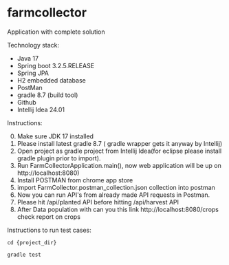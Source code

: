 # farmcollector

Application with complete solution

Technology stack:

- Java 17
- Spring boot 3.2.5.RELEASE
- Spring JPA
- H2 embedded database
- PostMan
- gradle 8.7 (build tool)
- Github
- Intellij Idea 24.01

Instructions:

0. Make sure JDK 17 installed
1. Please install latest gradle  8.7 ( gradle wrapper gets it anyway by Intellij)
2. Open project as gradle project from Intellij Idea(for eclipse please install gradle plugin prior to import).
3. Run FarmCollectorApplication.main(), now web application will be up on http://localhost:8080)
4. Install POSTMAN from chrome app store
5. import FarmCollector.postman_collection.json collection into postman
6. Now you can run API's from already made API requests in Postman.
7. Please hit /api/planted API before hitting /api/harvest API 
8. After Data population with can you this link http://localhost:8080/crops check report on crops

Instructions to run test cases:

`cd {project_dir}`

`gradle test`